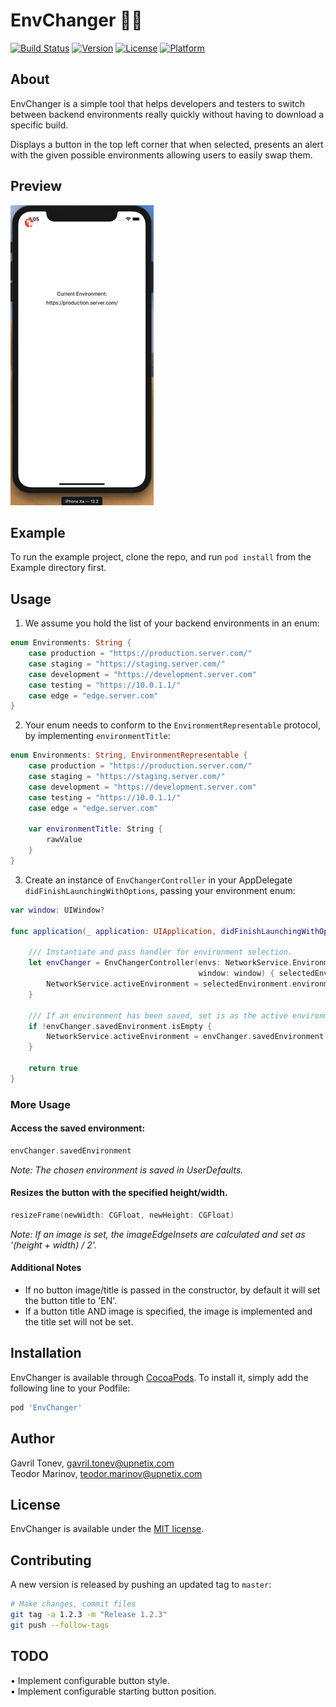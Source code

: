 # EnvChanger 🧙‍♂️

[![Build Status](https://travis-ci.com/scalefocus/EnvChanger.svg?branch=master)](https://travis-ci.com/scalefocus/EnvChanger)
[![Version](https://img.shields.io/cocoapods/v/EnvChanger.svg?style=flat)](https://cocoapods.org/pods/EnvChanger)
[![License](https://img.shields.io/cocoapods/l/EnvChanger.svg?style=flat)](https://cocoapods.org/pods/EnvChanger)
[![Platform](https://img.shields.io/cocoapods/p/EnvChanger.svg?style=flat)](https://cocoapods.org/pods/EnvChanger)

## About

EnvChanger is a simple tool that helps developers and testers to switch between backend environments really quickly without having to download a specific build.

Displays a button in the top left corner that when selected, presents an alert with the given possible environments
allowing users to easily swap them.

## Preview

![](preview.gif)

## Example

To run the example project, clone the repo, and run `pod install` from the Example directory first.

## Usage 

1. We assume you hold the list of your backend environments in an enum:

```swift
enum Environments: String {
    case production = "https://production.server.com/"
    case staging = "https://staging.server.com/"
    case development = "https://development.server.com"
    case testing = "https://10.0.1.1/"
    case edge = "edge.server.com"
}
```

2. Your enum needs to conform to the `EnvironmentRepresentable` protocol, by implementing `environmentTitle`:

```swift
enum Environments: String, EnvironmentRepresentable {
    case production = "https://production.server.com/"
    case staging = "https://staging.server.com/"
    case development = "https://development.server.com"
    case testing = "https://10.0.1.1/"
    case edge = "edge.server.com"
    
    var environmentTitle: String {
        rawValue
    }
}
```

3. Create an instance of `EnvChangerController` in your AppDelegate `didFinishLaunchingWithOptions`, passing your environment enum:

```swift
var window: UIWindow?

func application(_ application: UIApplication, didFinishLaunchingWithOptions launchOptions: [UIApplication.LaunchOptionsKey: Any]?) -> Bool {
    
    /// Instantiate and pass handler for environment selection.
    let envChanger = EnvChangerController(envs: NetworkService.Environments.self,
                                          window: window) { selectedEnvironment in
        NetworkService.activeEnvironment = selectedEnvironment.environmentTitle
    }
    
    /// If an environment has been saved, set is as the active environment.
    if !envChanger.savedEnvironment.isEmpty {
        NetworkService.activeEnvironment = envChanger.savedEnvironment
    }
    
    return true
}
```

### More Usage

#### Access the saved environment:

```swift
envChanger.savedEnvironment
```
 *Note: The chosen environment is saved in UserDefaults.*

#### Resizes the button with the specified height/width.
```swift
resizeFrame(newWidth: CGFloat, newHeight: CGFloat)  
```  
*Note: If an image is set, the imageEdgeInsets are calculated and set as '(height + width) / 2'.*

#### Additional Notes
- If no button image/title is passed in the constructor, by default it will set the button title to 'EN'.  
- If a button title AND image is specified, the image is implemented and the title set will not be set. 

## Installation

EnvChanger is available through [CocoaPods](https://cocoapods.org). To install
it, simply add the following line to your Podfile:

```ruby
pod 'EnvChanger'
```

## Author

Gavril Tonev, gavril.tonev@upnetix.com   
Teodor Marinov, teodor.marinov@upnetix.com

## License

EnvChanger is available under the [MIT license](LICENSE).

## Contributing

A new version is released by pushing an updated tag to `master`:

```bash
# Make changes, commit files
git tag -a 1.2.3 -m "Release 1.2.3"
git push --follow-tags
```

## TODO

• Implement configurable button style.  
• Implement configurable starting button position.
